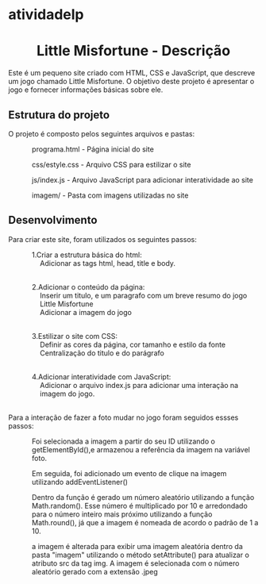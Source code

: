 # atividadelp
<center> <h1>Little Misfortune - Descrição</h1> </center>
<p>Este é um pequeno site criado com HTML, CSS e JavaScript, que descreve um jogo chamado Little Misfortune. O objetivo deste projeto é apresentar o jogo e fornecer informações básicas sobre ele. </p>

<h2>Estrutura do projeto</h2>
<p> O projeto é composto pelos seguintes arquivos e pastas: </p>
<ul>
    <ol>programa.html          - Página inicial do site</ol>
    <ol>css/estyle.css      - Arquivo CSS para estilizar o site</ol>
    <ol>js/index.js         - Arquivo JavaScript para adicionar interatividade ao site</ol>
    <ol>imagem/             - Pasta com imagens utilizadas no site</ol> </ul>
    
 <h2>Desenvolvimento</h2>
 <p>Para criar este site, foram utilizados os seguintes passos:</p>
 <ul>
    <ol>1.Criar a estrutura básica do html:</ol>
    <dd>  Adicionar as tags html, head, title e body.</dd><br>
    <ol>2.Adicionar o conteúdo da página:</ol>
    <dd>Inserir um titulo, e um paragrafo com um breve resumo do jogo Little Misfortune</dd>
    <dd>Adicionar a imagem do jogo</dd><br>
    <ol>3.Estilizar o site com CSS:</ol>
    <dd>Definir as cores da página, cor tamanho e estilo da fonte</dd>
    <dd>Centralização do titulo e do parágrafo</dd><br>
    <ol>4.Adicionar interatividade com JavaScript:</ol>
    <dd>Adicionar o arquivo index.js para adicionar uma interação na imagem do jogo.</dd><br>
</ul>
 <p>Para a interação de fazer a foto mudar no jogo foram seguidos essses passos:</p>
 <ul>
    <ol>Foi selecionada a imagem a partir do seu ID utilizando o getElementById(),e armazenou a referência da imagem na variável foto.</ol>
    <ol>Em seguida, foi adicionado um evento de clique na imagem utilizando addEventListener()</ol>
    <ol>Dentro da função é gerado um número aleatório utilizando a função Math.random(). Esse número é multiplicado por 10 e arredondado para o número inteiro mais próximo utilizando a função Math.round(), já que a imagem é nomeada de acordo o padrão de 1 a 10.</ol>
    <ol>a imagem é alterada para exibir uma imagem aleatória dentro da pasta "imagem" utilizando o método setAttribute() para atualizar o atributo src da tag img. A imagem é selecionada com o número aleatório gerado com a extensão .jpeg</ol>
 </ul>
    
